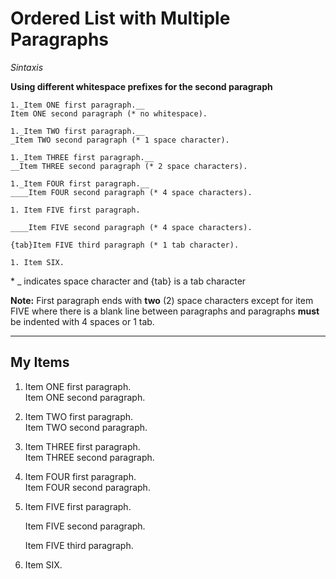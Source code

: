 <properties linkid="example-multi-paragraph-ordered-list" urlDisplayName="Ordered List with Multiple Paragraphs Example" pageTitle="Ordered List with Multiple Paragraphs Example" title="Ordered List with Multiple Paragraphs Example" metaKeywords="southworks" description="Test for the DPS Markdown Conversion." metaCanonical="" disqusComments="1" umbracoNaviHide="0" writer="f2bo" services="" solutions="" authors="" videoId="" scriptId="" />

# Ordered List with Multiple Paragraphs

*Sintaxis*

**Using different whitespace prefixes for the second paragraph**

```
1._Item ONE first paragraph.__
Item ONE second paragraph (* no whitespace).

1._Item TWO first paragraph.__
_Item TWO second paragraph (* 1 space character).

1._Item THREE first paragraph.__
__Item THREE second paragraph (* 2 space characters).

1._Item FOUR first paragraph.__
____Item FOUR second paragraph (* 4 space characters).

1. Item FIVE first paragraph.

____Item FIVE second paragraph (* 4 space characters).

{tab}Item FIVE third paragraph (* 1 tab character).

1. Item SIX.
```

\* _ indicates space character and {tab} is a tab character

<bpt id="p1">**</bpt>Note:<ept id="p1">**</ept> First paragraph ends with <bpt id="p2">**</bpt>two<ept id="p2">**</ept> (2) space characters except for item FIVE where there is a blank line between paragraphs and paragraphs <bpt id="p3">**</bpt>must<ept id="p3">**</ept> be indented with 4 spaces or 1 tab.

<hr />

## My Items

1. Item ONE first paragraph.  
Item ONE second paragraph.

1. Item TWO first paragraph.  
 Item TWO second paragraph.

1. Item THREE first paragraph.  
  Item THREE second paragraph.

1. Item FOUR first paragraph.  
    Item FOUR second paragraph.

1. Item FIVE first paragraph.

    Item FIVE second paragraph.

    Item FIVE third paragraph.

1. Item SIX.
